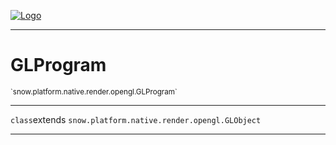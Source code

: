 
[![Logo](../../../../../../images/logo.png)](../../../../../../api/index.html)

---



<h1>GLProgram</h1>
<small>`snow.platform.native.render.opengl.GLProgram`</small>



---

`class`extends <code><span>snow.platform.native.render.opengl.GLObject</span></code>

---

&nbsp;
&nbsp;

